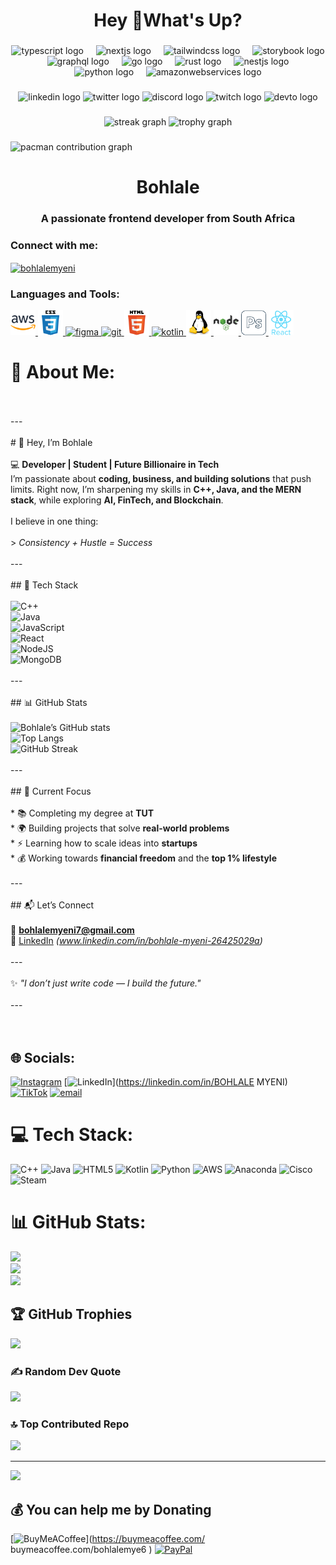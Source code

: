 <h1 align="center">Hey 👋What's Up?</h1>

###

<div align="center">
  <img src="https://skillicons.dev/icons?i=ts" height="60" alt="typescript logo"  />
  <img width="12" />
  <img src="https://skillicons.dev/icons?i=nextjs" height="60" alt="nextjs logo"  />
  <img width="12" />
  <img src="https://skillicons.dev/icons?i=tailwind" height="60" alt="tailwindcss logo"  />
  <img width="12" />
  <img src="https://cdn.jsdelivr.net/gh/devicons/devicon/icons/storybook/storybook-original.svg" height="60" alt="storybook logo"  />
  <img width="12" />
  <img src="https://skillicons.dev/icons?i=graphql" height="60" alt="graphql logo"  />
  <img width="12" />
  <img src="https://skillicons.dev/icons?i=go" height="60" alt="go logo"  />
  <img width="12" />
  <img src="https://skillicons.dev/icons?i=rust" height="60" alt="rust logo"  />
  <img width="12" />
  <img src="https://skillicons.dev/icons?i=nestjs" height="60" alt="nestjs logo"  />
  <img width="12" />
  <img src="https://skillicons.dev/icons?i=py" height="60" alt="python logo"  />
  <img width="12" />
  <img src="https://skillicons.dev/icons?i=aws" height="60" alt="amazonwebservices logo"  />
</div>

###

<div align="center">
  <img src="https://img.shields.io/static/v1?message=LinkedIn&logo=linkedin&label=&color=0077B5&logoColor=white&labelColor=&style=for-the-badge" height="25" alt="linkedin logo"  />
  <img src="https://img.shields.io/static/v1?message=Twitter&logo=twitter&label=&color=1DA1F2&logoColor=white&labelColor=&style=for-the-badge" height="25" alt="twitter logo"  />
  <img src="https://img.shields.io/static/v1?message=Discord&logo=discord&label=&color=7289DA&logoColor=white&labelColor=&style=for-the-badge" height="25" alt="discord logo"  />
  <img src="https://img.shields.io/static/v1?message=Twitch&logo=twitch&label=&color=9146FF&logoColor=white&labelColor=&style=for-the-badge" height="25" alt="twitch logo"  />
  <img src="https://img.shields.io/static/v1?message=dev.to&logo=dev.to&label=&color=0A0A0A&logoColor=white&labelColor=&style=for-the-badge" height="25" alt="devto logo"  />
</div>

###

<div align="center">
  <img src="https://streak-stats.demolab.com?user=maurodesouza&locale=en&mode=daily&theme=dracula&hide_border=false&border_radius=5&order=3" height="150" alt="streak graph"  />
  <img src="https://github-profile-trophy.vercel.app?username=maurodesouza&theme=dracula&column=-1&row=1&margin-w=8&margin-h=8&no-bg=false&no-frame=false&order=4" height="150" alt="trophy graph"  />
</div>

###

<picture>
  <source media="(prefers-color-scheme: dark)" srcset="https://raw.githubusercontent.com/maurodesouza/maurodesouza/output/pacman-contribution-graph-dark.svg">
  <source media="(prefers-color-scheme: light)" srcset="https://raw.githubusercontent.com/maurodesouza/maurodesouza/output/pacman-contribution-graph.svg">
  <img alt="pacman contribution graph" src="https://raw.githubusercontent.com/maurodesouza/maurodesouza/output/pacman-contribution-graph.svg">



  <h1 align="center">Bohlale</h1>
<h3 align="center">A passionate frontend developer from South Africa</h3>

<h3 align="left">Connect with me:</h3>
<p align="left">
<a href="https://linkedin.com/in/bohlalemyeni" target="blank"><img align="center" src="https://raw.githubusercontent.com/rahuldkjain/github-profile-readme-generator/master/src/images/icons/Social/linked-in-alt.svg" alt="bohlalemyeni" height="30" width="40" /></a>
</p>

<h3 align="left">Languages and Tools:</h3>
<p align="left"> <a href="https://aws.amazon.com" target="_blank" rel="noreferrer"> <img src="https://raw.githubusercontent.com/devicons/devicon/master/icons/amazonwebservices/amazonwebservices-original-wordmark.svg" alt="aws" width="40" height="40"/> </a> <a href="https://www.w3schools.com/css/" target="_blank" rel="noreferrer"> <img src="https://raw.githubusercontent.com/devicons/devicon/master/icons/css3/css3-original-wordmark.svg" alt="css3" width="40" height="40"/> </a> <a href="https://www.figma.com/" target="_blank" rel="noreferrer"> <img src="https://www.vectorlogo.zone/logos/figma/figma-icon.svg" alt="figma" width="40" height="40"/> </a> <a href="https://git-scm.com/" target="_blank" rel="noreferrer"> <img src="https://www.vectorlogo.zone/logos/git-scm/git-scm-icon.svg" alt="git" width="40" height="40"/> </a> <a href="https://www.w3.org/html/" target="_blank" rel="noreferrer"> <img src="https://raw.githubusercontent.com/devicons/devicon/master/icons/html5/html5-original-wordmark.svg" alt="html5" width="40" height="40"/> </a> <a href="https://kotlinlang.org" target="_blank" rel="noreferrer"> <img src="https://www.vectorlogo.zone/logos/kotlinlang/kotlinlang-icon.svg" alt="kotlin" width="40" height="40"/> </a> <a href="https://www.linux.org/" target="_blank" rel="noreferrer"> <img src="https://raw.githubusercontent.com/devicons/devicon/master/icons/linux/linux-original.svg" alt="linux" width="40" height="40"/> </a> <a href="https://nodejs.org" target="_blank" rel="noreferrer"> <img src="https://raw.githubusercontent.com/devicons/devicon/master/icons/nodejs/nodejs-original-wordmark.svg" alt="nodejs" width="40" height="40"/> </a> <a href="https://www.photoshop.com/en" target="_blank" rel="noreferrer"> <img src="https://raw.githubusercontent.com/devicons/devicon/master/icons/photoshop/photoshop-line.svg" alt="photoshop" width="40" height="40"/> </a> <a href="https://reactjs.org/" target="_blank" rel="noreferrer"> <img src="https://raw.githubusercontent.com/devicons/devicon/master/icons/react/react-original-wordmark.svg" alt="react" width="40" height="40"/> </a> </p>
</picture>



# 💫 About Me:
<br><br>---<br><br># 👋 Hey, I’m Bohlale<br><br>💻 **Developer | Student | Future Billionaire in Tech**<br>I’m passionate about **coding, business, and building solutions** that push limits. Right now, I’m sharpening my skills in **C++, Java, and the MERN stack**, while exploring **AI, FinTech, and Blockchain**.<br><br>I believe in one thing:<br><br>> *Consistency + Hustle = Success*<br><br>---<br><br>## 🚀 Tech Stack<br><br>![C++](https://img.shields.io/badge/C++-00599C?style=for-the-badge\&logo=cplusplus\&logoColor=white)<br>![Java](https://img.shields.io/badge/Java-ED8B00?style=for-the-badge\&logo=java\&logoColor=white)<br>![JavaScript](https://img.shields.io/badge/JavaScript-F7DF1E?style=for-the-badge\&logo=javascript\&logoColor=black)<br>![React](https://img.shields.io/badge/React-20232A?style=for-the-badge\&logo=react\&logoColor=61DAFB)<br>![NodeJS](https://img.shields.io/badge/Node.js-43853D?style=for-the-badge\&logo=node-dot-js\&logoColor=white)<br>![MongoDB](https://img.shields.io/badge/MongoDB-4EA94B?style=for-the-badge\&logo=mongodb\&logoColor=white)<br><br>---<br><br>## 📊 GitHub Stats<br><br>![Bohlale’s GitHub stats](https://github-readme-stats.vercel.app/api?username=YourGitHubUsername\&show_icons=true\&theme=tokyonight)<br>![Top Langs](https://github-readme-stats.vercel.app/api/top-langs/?username=YourGitHubUsername\&layout=compact\&theme=tokyonight)<br>![GitHub Streak](https://streak-stats.demolab.com?user=YourGitHubUsername\&theme=tokyonight)<br><br>---<br><br>## 🎯 Current Focus<br><br>* 📚 Completing my degree at **TUT**<br>* 🌍 Building projects that solve **real-world problems**<br>* ⚡ Learning how to scale ideas into **startups**<br>* 💰 Working towards **financial freedom** and the **top 1% lifestyle**<br><br>---<br><br>## 📬 Let’s Connect<br><br>📧 **[bohlalemyeni7@gmail.com](mailto:bohlalemyeni7@gmail.com)**<br>💼 [LinkedIn](https://www.linkedin.com/) *(www.linkedin.com/in/bohlale-myeni-26425029a)*<br><br>---<br><br>✨ *"I don’t just write code — I build the future."*<br><br>---<br><br><br>


## 🌐 Socials:
[![Instagram](https://img.shields.io/badge/Instagram-%23E4405F.svg?logo=Instagram&logoColor=white)](https://instagram.com/bohlale.sa) [![LinkedIn](https://img.shields.io/badge/LinkedIn-%230077B5.svg?logo=linkedin&logoColor=white)](https://linkedin.com/in/BOHLALE MYENI) [![TikTok](https://img.shields.io/badge/TikTok-%23000000.svg?logo=TikTok&logoColor=white)](https://tiktok.com/@bohlale731) [![email](https://img.shields.io/badge/Email-D14836?logo=gmail&logoColor=white)](mailto:bohlalemyeni7@gmail.com) 

# 💻 Tech Stack:
![C++](https://img.shields.io/badge/c++-%2300599C.svg?style=for-the-badge&logo=c%2B%2B&logoColor=white) ![Java](https://img.shields.io/badge/java-%23ED8B00.svg?style=for-the-badge&logo=openjdk&logoColor=white) ![HTML5](https://img.shields.io/badge/html5-%23E34F26.svg?style=for-the-badge&logo=html5&logoColor=white) ![Kotlin](https://img.shields.io/badge/kotlin-%237F52FF.svg?style=for-the-badge&logo=kotlin&logoColor=white) ![Python](https://img.shields.io/badge/python-3670A0?style=for-the-badge&logo=python&logoColor=ffdd54) ![AWS](https://img.shields.io/badge/AWS-%23FF9900.svg?style=for-the-badge&logo=amazon-aws&logoColor=white) ![Anaconda](https://img.shields.io/badge/Anaconda-%2344A833.svg?style=for-the-badge&logo=anaconda&logoColor=white) ![Cisco](https://img.shields.io/badge/cisco-%23049fd9.svg?style=for-the-badge&logo=cisco&logoColor=black) ![Steam](https://img.shields.io/badge/steam-%23000000.svg?style=for-the-badge&logo=steam&logoColor=white)
# 📊 GitHub Stats:
![](https://github-readme-stats.vercel.app/api?username=Bohlale731&theme=dark&hide_border=false&include_all_commits=false&count_private=false)<br/>
![](https://nirzak-streak-stats.vercel.app/?user=Bohlale731&theme=dark&hide_border=false)<br/>
![](https://github-readme-stats.vercel.app/api/top-langs/?username=Bohlale731&theme=dark&hide_border=false&include_all_commits=false&count_private=false&layout=compact)

## 🏆 GitHub Trophies
![](https://github-profile-trophy.vercel.app/?username=Bohlale731&theme=radical&no-frame=false&no-bg=true&margin-w=4)

### ✍️ Random Dev Quote
![](https://quotes-github-readme.vercel.app/api?type=horizontal&theme=radical)

### 🔝 Top Contributed Repo
![](https://github-contributor-stats.vercel.app/api?username=Bohlale731&limit=5&theme=chartreuse-dark&combine_all_yearly_contributions=true)

---
[![](https://visitcount.itsvg.in/api?id=Bohlale731&icon=0&color=0)](https://visitcount.itsvg.in)

  ## 💰 You can help me by Donating
  [![BuyMeACoffee](https://img.shields.io/badge/Buy%20Me%20a%20Coffee-ffdd00?style=for-the-badge&logo=buy-me-a-coffee&logoColor=black)](https://buymeacoffee.com/ buymeacoffee.com/bohlalemye6                ) [![PayPal](https://img.shields.io/badge/PayPal-00457C?style=for-the-badge&logo=paypal&logoColor=white)](https://paypal.me/bohlalemyeni7@gmail.com) 

  
<!-- Proudly created with GPRM ( https://gprm.itsvg.in ) -->

###
